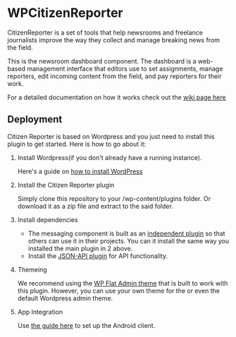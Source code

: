 # WPCitizenReporter

CitizenReporter is a set of tools that help newsrooms and freelance journalists improve the way they collect and manage breaking news from the field.

This is the newsroom dashboard component. The dashboard is a web-based management interface that editors use to set assignments, manage reporters, edit incoming content from the field, and pay reporters for their work.

For a detailed documentation on how it works check out the [wiki page here](https://github.com/CodeForAfrica/CitizenReporter/wiki)

## Deployment

Citizen Reporter is based on Wordpress and you just need to install this plugin to get started. Here is how to go about it:

1. Install Wordpress(if you don't already have a running instance). 

    Here's a guide on [how to install WordPress](https://codex.wordpress.org/Installing_WordPress)

2. Install the Citizen Reporter plugin
 
    Simply clone this repository to your /wp-content/plugins folder. Or download it as a zip file and extract to the said folder.

3. Install dependencies
 
    * The messaging component is built as an [independent plugin](https://github.com/nickhargreaves/WP_GCM_Chat) so that others can use it in their projects. You can it install the same way you installed the main plugin in 2 above.
    * Install the [JSON-API plugin](https://wordpress.org/plugins/json-api/) for API functionality.

4. Themeing

    We recommend using the [WP Flat Admin theme](https://github.com/nickhargreaves/WP_FlatAdmin) that is built to work with this plugin. However, you can use your own theme for the or even the default Wordpress admin theme. 
    
5. App Integration
    
    Use [the guide here](https://github.com/CodeForAfrica/CitizenReporter) to set up the Android client.